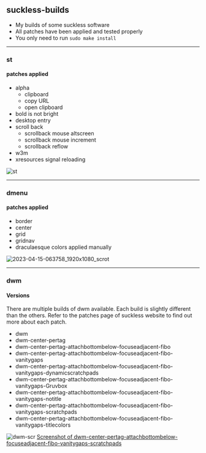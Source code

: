## suckless-builds

* My builds of some suckless software <br>
* All patches have been applied and tested properly <br>
* You only need to run <code>sudo make install</code> <br>
<hr>

### st
#### patches applied
- alpha
  - clipboard
  - copy URL
  - open clipboard
- bold is not bright
- desktop entry
- scroll back
  - scrollback mouse altscreen
  - scrollback mouse increment
  - scrollback reflow
- w3m
- xresources signal reloading

![st](https://user-images.githubusercontent.com/107309764/232180205-62ea7a9c-f8f8-49d2-986c-a304aa9993e8.png)

<hr>

### dmenu
#### patches applied
- border
- center
- grid
- gridnav
- draculaesque colors applied manually 

![2023-04-15-063758_1920x1080_scrot](https://user-images.githubusercontent.com/107309764/232180349-1017e9b2-7ae5-4918-8b22-2099d7955bc2.png)

<hr>

### dwm
#### Versions
There are multiple builds of dwm available. Each build is slightly different than the others. Refer to the patches page of suckless website to find out more about each patch. 

- dwm
- dwm-center-pertag
- dwm-center-pertag-attachbottombelow-focuseadjacent-fibo
- dwm-center-pertag-attachbottombelow-focuseadjacent-fibo-vanitygaps
- dwm-center-pertag-attachbottombelow-focuseadjacent-fibo-vanitygaps-dynamicscratchpads
- dwm-center-pertag-attachbottombelow-focuseadjacent-fibo-vanitygaps-Gruvbox
- dwm-center-pertag-attachbottombelow-focuseadjacent-fibo-vanitygaps-notitle
- dwm-center-pertag-attachbottombelow-focuseadjacent-fibo-vanitygaps-scratchpads
- dwm-center-pertag-attachbottombelow-focuseadjacent-fibo-vanitygaps-titlecolors

![dwm-scr](https://user-images.githubusercontent.com/107309764/232183377-bd25a59c-faf3-4e21-9c7d-650bceeec170.png)
[Screenshot of dwm-center-pertag-attachbottombelow-focuseadjacent-fibo-vanitygaps-scratchpads]()

